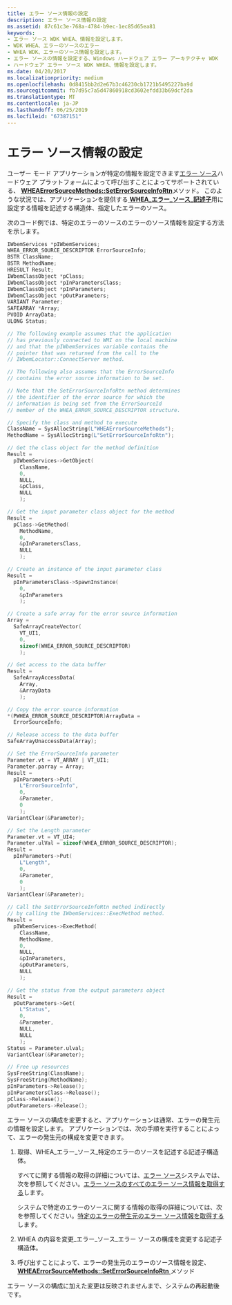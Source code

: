 ```yaml
---
title: エラー ソース情報の設定
description: エラー ソース情報の設定
ms.assetid: 87c61c3e-768a-4784-b9ec-1ec85d65ea81
keywords:
- エラー ソース WDK WHEA、情報を設定します。
- WDK WHEA、エラーのソースのエラー
- WHEA WDK、エラーのソース情報を設定します。
- エラー ソースの情報を設定する、Windows ハードウェア エラー アーキテクチャ WDK
- ハードウェア エラー ソース WDK WHEA、情報を設定します。
ms.date: 04/20/2017
ms.localizationpriority: medium
ms.openlocfilehash: 0d8415bb2d2e67b3c46230cb1721b5495227ba9d
ms.sourcegitcommit: fb7d95c7a5d47860918cd3602efdd33b69dcf2da
ms.translationtype: MT
ms.contentlocale: ja-JP
ms.lasthandoff: 06/25/2019
ms.locfileid: "67387151"
---
```

# <a name="setting-error-source-information"></a>エラー ソース情報の設定


ユーザー モード アプリケーションが特定の情報を設定できます[エラー ソース](hardware-errors-and-error-sources.md)ハードウェア プラットフォームによって呼び出すことによってサポートされている、 [ **WHEAErrorSourceMethods::SetErrorSourceInfoRtn**](https://docs.microsoft.com/windows-hardware/drivers/ddi/content/_whea/)メソッド。 このような状況では、アプリケーションを提供する[ **WHEA\_エラー\_ソース\_記述子**](https://docs.microsoft.com/windows-hardware/drivers/ddi/content/ntddk/ns-ntddk-_whea_error_source_descriptor)用に設定する情報を記述する構造体、指定したエラーのソース。

次のコード例では、特定のエラーのソースのエラーのソース情報を設定する方法を示します。

```cpp
IWbemServices *pIWbemServices;
WHEA_ERROR_SOURCE_DESCRIPTOR ErrorSourceInfo;
BSTR ClassName;
BSTR MethodName;
HRESULT Result;
IWbemClassObject *pClass;
IWbemClassObject *pInParametersClass;
IWbemClassObject *pInParameters;
IWbemClassObject *pOutParameters;
VARIANT Parameter;
SAFEARRAY *Array;
PVOID ArrayData;
ULONG Status;

// The following example assumes that the application
// has previously connected to WMI on the local machine
// and that the pIWbemServices variable contains the
// pointer that was returned from the call to the
// IWbemLocator::ConnectServer method.

// The following also assumes that the ErrorSourceInfo
// contains the error source information to be set.

// Note that the SetErrorSourceInfoRtn method determines
// the identifier of the error source for which the
// information is being set from the ErrorSourceId
// member of the WHEA_ERROR_SOURCE_DESCRIPTOR structure.

// Specify the class and method to execute
ClassName = SysAllocString(L"WHEAErrorSourceMethods");
MethodName = SysAllocString(L"SetErrorSourceInfoRtn");

// Get the class object for the method definition
Result =
  pIWbemServices->GetObject(
    ClassName,
    0,
    NULL,
    &pClass,
    NULL
    );

// Get the input parameter class object for the method
Result =
  pClass->GetMethod(
    MethodName,
    0,
    &pInParametersClass,
    NULL
    );

// Create an instance of the input parameter class
Result =
  pInParametersClass->SpawnInstance(
    0,
    &pInParameters
    );

// Create a safe array for the error source information
Array =
  SafeArrayCreateVector(
    VT_UI1,
    0,
    sizeof(WHEA_ERROR_SOURCE_DESCRIPTOR)
    );

// Get access to the data buffer
Result =
  SafeArrayAccessData(
    Array,
    &ArrayData
    );

// Copy the error source information
*(PWHEA_ERROR_SOURCE_DESCRIPTOR)ArrayData =
  ErrorSourceInfo;

// Release access to the data buffer
SafeArrayUnaccessData(Array);

// Set the ErrorSourceInfo parameter
Parameter.vt = VT_ARRAY | VT_UI1;
Parameter.parray = Array;
Result =
  pInParameters->Put(
    L"ErrorSourceInfo",
    0,
    &Parameter,
    0
    );
VariantClear(&Parameter);

// Set the Length parameter
Parameter.vt = VT_UI4;
Parameter.ulVal = sizeof(WHEA_ERROR_SOURCE_DESCRIPTOR);
Result =
  pInParameters->Put(
    L"Length",
    0,
    &Parameter,
    0
    );
VariantClear(&Parameter);

// Call the SetErrorSourceInfoRtn method indirectly
// by calling the IWbemServices::ExecMethod method.
Result =
  pIWbemServices->ExecMethod(
    ClassName,
    MethodName,
    0,
    NULL,
    &pInParameters,
    &pOutParameters,
    NULL
    );

// Get the status from the output parameters object
Result =
  pOutParameters->Get(
    L"Status",
    0,
    &Parameter,
    NULL,
    NULL
    );
Status = Parameter.ulval;
VariantClear(&Parameter);

// Free up resources
SysFreeString(ClassName);
SysFreeString(MethodName);
pInParameters->Release();
pInParametersClass->Release();
pClass->Release();
pOutParameters->Release();
```

エラー ソースの構成を変更すると、アプリケーションは通常、エラーの発生元の情報を設定します。 アプリケーションでは、次の手順を実行することによって、エラーの発生元の構成を変更できます。

1.  取得、WHEA\_エラー\_ソース\_特定のエラーのソースを記述する記述子構造体。

    すべてに関する情報の取得の詳細については、[エラー ソース](hardware-errors-and-error-sources.md)システムでは、次を参照してください。[エラー ソースのすべてのエラー ソース情報を取得する](getting-error-source-information-for-all-error-sources.md)します。

    システムで特定のエラーのソースに関する情報の取得の詳細については、次を参照してください。[特定のエラーの発生元のエラー ソース情報を取得する](getting-error-source-information-for-a-specific-error-source.md)します。

2.  WHEA の内容を変更\_エラー\_ソース\_エラー ソースの構成を変更する記述子構造体。

3.  呼び出すことによって、エラーの発生元のエラーのソース情報を設定、 [ **WHEAErrorSourceMethods::SetErrorSourceInfoRtn** ](https://docs.microsoft.com/windows-hardware/drivers/ddi/content/_whea/)メソッド

エラー ソースの構成に加えた変更は反映されませんまで、システムの再起動後です。

 

 




